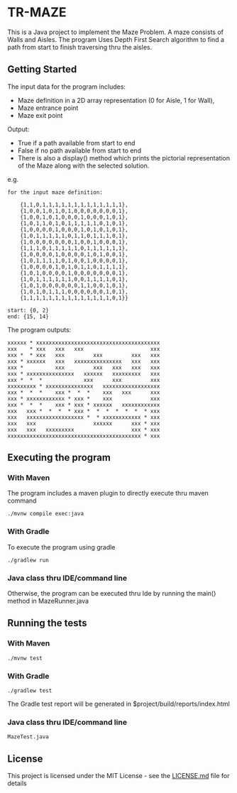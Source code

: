 # TR-MAZE

This is a Java project to implement the Maze Problem. A maze consists of Walls and Aisles. The program Uses Depth First Search algorithm to find a path from start to finish traversing thru the aisles.

## Getting Started

The input data for the program includes: 

- Maze definition in a 2D array representation (0 for Aisle, 1 for Wall), 
- Maze entrance point
- Maze exit point

Output:
- True if a path available from start to end
- False if no path available from start to end
- There is also a display() method which prints the pictorial representation of the Maze along with the selected solution. 

e.g.
```
for the input maze definition:

	{1,1,0,1,1,1,1,1,1,1,1,1,1,1,1,1}, 
	{1,0,0,1,0,1,0,1,0,0,0,0,0,0,0,1}, 
	{1,0,0,1,0,1,0,0,0,1,0,0,0,1,0,1}, 
	{1,0,1,1,0,1,0,1,1,1,1,1,0,1,0,1}, 
	{1,0,0,0,0,1,0,0,0,1,0,1,0,1,0,1}, 
	{1,0,1,1,1,1,1,0,1,1,0,1,1,1,0,1}, 
	{1,0,0,0,0,0,0,0,1,0,0,1,0,0,0,1}, 
	{1,1,1,0,1,1,1,1,1,0,1,1,1,1,1,1}, 
	{1,0,0,0,0,1,0,0,0,0,1,0,1,0,0,1}, 
	{1,0,1,1,1,1,0,1,0,0,1,0,0,0,0,1}, 
	{1,0,0,0,0,1,0,1,0,1,1,0,1,1,1,1}, 
	{1,0,1,0,0,0,0,1,0,0,0,0,0,0,0,1}, 
	{1,0,1,1,1,1,1,1,0,0,1,1,1,1,0,1}, 
	{1,0,1,0,0,0,0,0,0,1,1,0,0,1,0,1}, 
	{1,0,1,0,1,1,1,0,0,0,0,0,0,1,0,1},
	{1,1,1,1,1,1,1,1,1,1,1,1,1,1,0,1}}

start: {0, 2}
end: {15, 14}
```

The program outputs: 
```
xxxxxx * xxxxxxxxxxxxxxxxxxxxxxxxxxxxxxxxxxxxxxx
xxx    * xxx   xxx   xxx                     xxx
xxx *  * xxx   xxx         xxx         xxx   xxx
xxx * xxxxxx   xxx   xxxxxxxxxxxxxxx   xxx   xxx
xxx *          xxx         xxx   xxx   xxx   xxx
xxx * xxxxxxxxxxxxxxx   xxxxxx   xxxxxxxxx   xxx
xxx *  *  *             xxx      xxx         xxx
xxxxxxxxx * xxxxxxxxxxxxxxx   xxxxxxxxxxxxxxxxxx
xxx *  *  *    xxx *  *  *    xxx   xxx      xxx
xxx * xxxxxxxxxxxx * xxx *    xxx            xxx
xxx *  *  *    xxx * xxx * xxxxxx   xxxxxxxxxxxx
xxx   xxx *  *  *  * xxx *  *  *  *  *  *  * xxx
xxx   xxxxxxxxxxxxxxxxxx *  * xxxxxxxxxxxx * xxx
xxx   xxx                  xxxxxx      xxx * xxx
xxx   xxx   xxxxxxxxx                  xxx * xxx
xxxxxxxxxxxxxxxxxxxxxxxxxxxxxxxxxxxxxxxxxx * xxx

```

## Executing the program

### With Maven

The program includes a maven plugin to directly execute thru maven command
```
./mvnw compile exec:java
```

### With Gradle

To execute the program using gradle

```
./gradlew run
```

### Java class thru IDE/command line

Otherwise, the program can be executed thru Ide by running the main() method in MazeRunner.java

## Running the tests

### With Maven

```
./mvnw test
```

### With Gradle

```
./gradlew test
```
The Gradle test report will be generated in $project/build/reports/index.html

### Java class thru IDE/command line

```
MazeTest.java
```

## License

This project is licensed under the MIT License - see the [LICENSE.md](LICENSE.md) file for details
